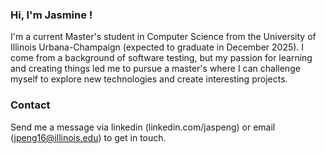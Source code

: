 ### Hi, I'm Jasmine ! 

I'm a current Master's student in Computer Science from the University of Illinois Urbana-Champaign (expected to graduate in December 2025). I come from a background of software testing, but my passion for learning and creating things led me to pursue a master's where I can challenge myself to explore new technologies and create interesting projects. 

### Contact 
Send me a message via linkedin (linkedin.com/jaspeng) or email (jpeng16@illinois.edu) to get in touch.


<!--
**jpeng16/jpeng16** is a ✨ _special_ ✨ repository because its `README.md` (this file) appears on your GitHub profile.

Here are some ideas to get you started:

- 🔭 I’m currently working on ...
- 🌱 I’m currently learning ...
- 👯 I’m looking to collaborate on ...
- 🤔 I’m looking for help with ...
- 💬 Ask me about ...
- 📫 How to reach me: ...
- 😄 Pronouns: ...
- ⚡ Fun fact: ...
-->

